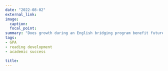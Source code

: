 ```yaml
---
date: "2022-08-02"
external_link: 
image:
  caption: 
  focal_point: 
summary: "Does growth during an English bridging program benefit future academic flourishing? In this study we found that change in reading speed of passages of text, measured using the eye-tracking methodology, was a significant predictor of grade point average up to 3 years after the completion of the bridging program. Larger gains in reading speed are linked to higher GPAs."
tags:
- GPA
- reading development
- academic success

title:
---
```


<br><br>
